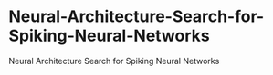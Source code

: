 # Neural-Architecture-Search-for-Spiking-Neural-Networks
Neural Architecture Search for Spiking Neural Networks
